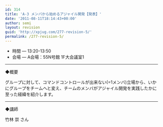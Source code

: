 ```yaml
---
id: 314
title: 'A-3 メンバから始めるアジャイル開発【発表】'
date: '2011-08-11T18:14:43+00:00'
author: semi
layout: revision
guid: 'http://xpjug.com/277-revision-5/'
permalink: /277-revision-5/
---
```


- 時間 — 13:20-13:50
- 会場 — A会場：55N号館 1F大会議室1

---

◆概要

グループに対して、コマンドコントロールが出来ない(=1メンバ)立場から、いかにグループをチームへと変え、チームのメンバがアジャイル開発を実践したかに至った経緯を紹介します。

---

◆講師

竹林 崇 さん
